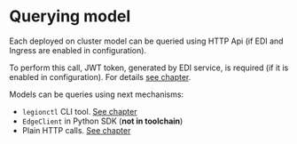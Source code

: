 # Querying model

Each deployed on cluster model can be queried using HTTP Api (if EDI and Ingress are enabled in configuration).

To perform this call, JWT token, generated by EDI service, is required (if it is enabled in configuration). For details [see chapter](./cmp_legionctl.md).

Models can be queries using next mechanisms:
* `legionctl` CLI tool. [See chapter](./cmp_legionctl.md)
* `EdgeClient` in Python SDK (**not in toolchain**)
* Plain HTTP calls. [See chapter](./ref_model_rest_api.md)
